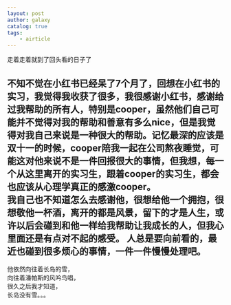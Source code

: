 ```yaml
---
layout: post
author: galaxy
catalog: true
tags:
    - airticle
---
```


走着走着就到了回头看的日子了

  不知不觉在小红书已经呆了7个月了，回想在小红书的实习，我觉得我收获了很多，我很感谢小红书，感谢给过我帮助的所有人，特别是cooper，虽然他们自己可能并不觉得对我的帮助和善意有多么nice，但是我觉得对我自己来说是一种很大的帮助。记忆最深的应该是双十一的时候，cooper陪我一起在公司熬夜睡觉，可能这对他来说不是一件回报很大的事情，但我想，每一个从这里离开的实习生，跟着cooper的实习生，都会也应该从心理学真正的感激cooper。  
  我自己也不知道怎么去感谢他，很想给他一个拥抱，很想敬他一杯酒，离开的都是风景，留下的才是人生，或许以后会碰到和他一样给我帮助让我成长的人，但我心里面还是有点对不起的感受。
   人总是要向前看的，最近也碰到很多烦心的事情，一件一件慢慢处理吧。
---
他依然向往着长岛的雪，  
向往着潘帕斯的风吟鸟唱，  
很久之后我才知道，  
长岛没有雪。。。



